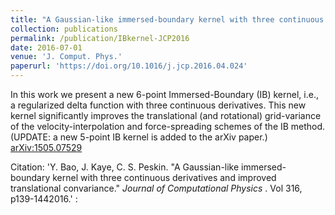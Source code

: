 ```yaml
---
title: "A Gaussian-like immersed-boundary kernel with three continuous derivatives and improved translational invariance"
collection: publications
permalink: /publication/IBkernel-JCP2016
date: 2016-07-01
venue: 'J. Comput. Phys.'
paperurl: 'https://doi.org/10.1016/j.jcp.2016.04.024'
---
```

In this work we present a new 6-point Immersed-Boundary (IB) kernel, i.e., a regularized delta function with three continuous derivatives. This new kernel significantly improves the translational (and rotational) grid-variance of the velocity-interpolation and force-spreading schemes of the IB method. (UPDATE: a new 5-point IB kernel is added to the arXiv paper.)
[arXiv:1505.07529](https://arxiv.org/abs/1505.07529)

Citation: 'Y. Bao, J. Kaye, C. S. Peskin. &quot;A Gaussian-like immersed-boundary kernel with three continuous derivatives and improved translational convariance.&quot; <i>Journal of Computational Physics </i>. Vol 316, p139-1442016.'
:
